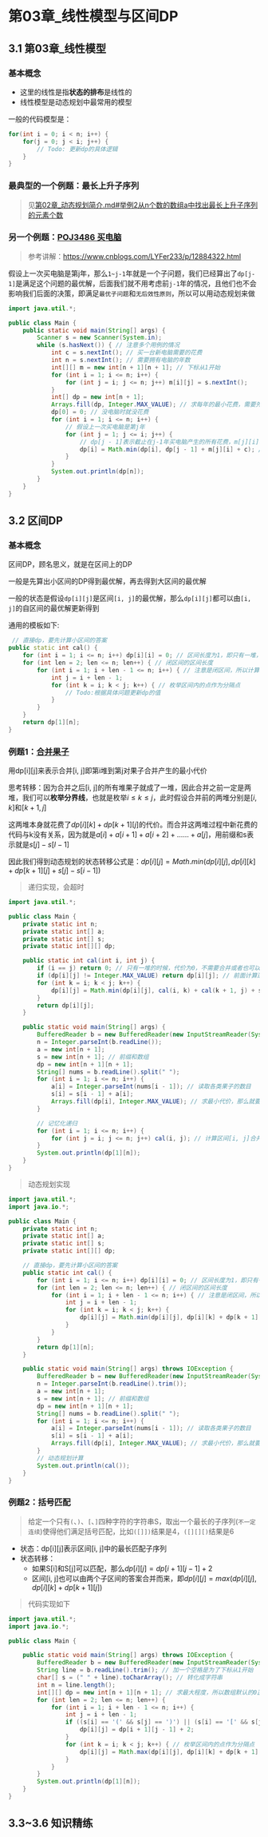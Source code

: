 # 第03章_线性模型与区间DP
## 3.1 第03章_线性模型
### 基本概念
+ 这里的线性是指**状态的排布**是线性的
+ 线性模型是动态规划中最常用的模型

一般的代码模型是：
```java
for(int i = 0; i < n; i++) {
    for(j = 0; j < i; j++) {
        // Todo: 更新dp的具体逻辑
    }
}
```

### 最典型的一个例题：最长上升子序列
> 见[第02章_动态规划简介.md#举例2从n个数的数组a中找出最长上升子序列的元素个数](第02章_动态规划简介.md#举例2从n个数的数组an中找出最长上升子序列的元素个数)

### 另一个例题：[POJ3486 买电脑](https://ac.nowcoder.com/acm/problem/108083)
> 参考讲解：https://www.cnblogs.com/LYFer233/p/12884322.html

假设上一次买电脑是第j年，那么`1~j-1`年就是一个子问题，我们已经算出了`dp[j-1]`是满足这个问题的最优解，后面我们就不用考虑前`j-1`年的情况，且他们也不会影响我们后面的决策，即满足`最优子问题`和`无后效性原则`，所以可以用动态规划来做
```java
import java.util.*;

public class Main {
    public static void main(String[] args) {
        Scanner s = new Scanner(System.in);
        while (s.hasNext()) { // 注意多个用例的情况
            int c = s.nextInt(); // 买一台新电脑需要的花费
            int n = s.nextInt(); // 需要拥有电脑的年数
            int[][] m = new int[n + 1][n + 1]; // 下标从1开始
            for (int i = 1; i <= n; i++) {
                for (int j = i; j <= n; j++) m[i][j] = s.nextInt();
            }
            int[] dp = new int[n + 1];
            Arrays.fill(dp, Integer.MAX_VALUE); // 求每年的最小花费，需要先初始化为最大值
            dp[0] = 0; // 没电脑时就没花费
            for (int i = 1; i <= n; i++) {
                // 假设上一次买电脑是第j年
                for (int j = 1; j <= i; j++) {
                    // dp[j - 1]表示截止在j-1年买电脑产生的所有花费，m[j][i]表示上第j年到第i年产生的维修费用，c表示此次买电脑的费用
                    dp[i] = Math.min(dp[i], dp[j - 1] + m[j][i] + c); // 找到在第j-1年更新电脑所需的最小花费(遍历所有的j)，维修费用从买电脑的第2年才开始交，所以是(j - 1)+ 1 = j
                }
            }
            System.out.println(dp[n]);
        }
    }
}
```

## 3.2 区间DP
### 基本概念
区间DP，顾名思义，就是在区间上的DP

一般是先算出小区间的DP得到最优解，再去得到大区间的最优解

一般的状态是假设`dp[i][j]`是区间`[i, j]`的最优解，那么`dp[i][j]`都可以由`[i, j]`的自区间的最优解更新得到

通用的模板如下:
```cpp
 // 直接dp，要先计算小区间的答案
public static int cal() {
    for (int i = 1; i <= n; i++) dp[i][i] = 0; // 区间长度为1，即只有一堆，不需要额外费体力
    for (int len = 2; len <= n; len++) { // 闭区间的区间长度
        for (int i = 1; i + len - 1 <= n; i++) { // 注意是闭区间，所以计算区间长度需要减1
            int j = i + len - 1;
            for (int k = i; k < j; k++) { // 枚举区间内的点作为分隔点
                // Todo:根据具体问题更新dp的值
            }
        }
    }
    return dp[1][n];
}
```

### 例题1：[合并果子](https://www.acwing.com/problem/content/150/)
用dp[i][j]来表示合并[i, j]即第i堆到第j对果子合并产生的最小代价

思考转移：因为合并之后[i, j]的所有堆果子就成了一堆，因此合并之前一定是两堆，我们可以**枚举分界线**，也就是枚举$i≤k≤j$，此时假设合并前的两堆分别是$[i, k]$和$[k + 1, j]$

这两堆本身就花费了$dp[i][k] + dp[k + 1][j]$的代价。而合并这两堆过程中新花费的代码与k没有关系，因为就是$a[i] + a[i + 1] + a[i + 2] + ...... + a[j]$，用前缀和s表示就是$s[j] - s[l - 1]$

因此我们得到动态规划的状态转移公式是：$dp[i][j] = Math.min(dp[i][j], dp[i][k] + dp[k + 1][j] + s[j] - s[i - 1])$

> 递归实现，会超时
```java
import java.util.*;

public class Main {
    private static int n;
    private static int[] a;
    private static int[] s;
    private static int[][] dp;

    public static int cal(int i, int j) {
        if (i == j) return 0; // 只有一堆的时候，代价为0，不需要合并或者也可以认为合并代价为0
        if (dp[i][j] != Integer.MAX_VALUE) return dp[i][j]; // 前面计算过地话直接返回
        for (int k = i; k < j; k++) {
            dp[i][j] = Math.min(dp[i][j], cal(i, k) + cal(k + 1, j) + s[j] - s[i - 1]);
        }
        return dp[i][j];
    }

    public static void main(String[] args) {
        BufferedReader b = new BufferedReader(new InputStreamReader(System.in));
        n = Integer.parseInt(b.readLine());
        a = new int[n + 1];
        s = new int[n + 1]; // 前缀和数组
        dp = new int[n + 1][n + 1];
        String[] nums = b.readLine().split(" ");
        for (int i = 1; i <= n; i++) {
            a[i] = Integer.parseInt(nums[i - 1]); // 读取各类果子的数目
            s[i] = s[i - 1] + a[i];
            Arrays.fill(dp[i], Integer.MAX_VALUE); // 求最小代价，那么就要初始化为最大值
        }

        // 记忆化递归
        for (int i = 1; i <= n; i++) {
            for (int j = i; j <= n; j++) cal(i, j); // 计算区间[i, j]合并的最小代价
        }
        System.out.println(dp[1][n]);
    }
}
```

> 动态规划实现

```java
import java.util.*;
import java.io.*;

public class Main {
    private static int n;
    private static int[] a;
    private static int[] s;
    private static int[][] dp;

    // 直接dp，要先计算小区间的答案
    public static int cal() {
        for (int i = 1; i <= n; i++) dp[i][i] = 0; // 区间长度为1，即只有一堆，不需要额外费体力
        for (int len = 2; len <= n; len++) { // 闭区间的区间长度
            for (int i = 1; i + len - 1 <= n; i++) { // 注意是闭区间，所以计算区间长度需要减1
                int j = i + len - 1;
                for (int k = i; k < j; k++) {
                    dp[i][j] = Math.min(dp[i][j], dp[i][k] + dp[k + 1][j] + s[j] - s[i - 1]);
                }
            }
        }
        return dp[1][n];
    }

    public static void main(String[] args) throws IOException {
        BufferedReader b = new BufferedReader(new InputStreamReader(System.in));
        n = Integer.parseInt(b.readLine().trim());
        a = new int[n + 1];
        s = new int[n + 1]; // 前缀和数组
        dp = new int[n + 1][n + 1];
        String[] nums = b.readLine().split(" ");
        for (int i = 1; i <= n; i++) {
            a[i] = Integer.parseInt(nums[i - 1]); // 读取各类果子的数目
            s[i] = s[i - 1] + a[i];
            Arrays.fill(dp[i], Integer.MAX_VALUE); // 求最小代价，那么就要初始化为最大值
        }
        // 动态规划计算
        System.out.println(cal());
    }
}
```

### 例题2：括号匹配
> 给定一个只有`(`、`)`、`[`、`]`四种字符的字符串S，取出一个最长的子序列(`不一定连续`)使得他们满足括号匹配，比如`([]])`结果是4，`([][][)`结果是6
+ 状态：dp[i][j]表示区间[i, j]中的最长匹配子序列
+ 状态转移：
  + 如果S[i]和S[j]可以匹配，那么$dp[i][j] = dp[i + 1][j - 1] + 2$
  + 区间[i, j]也可以由两个子区间的答案合并而来，即$dp[i][j] = max(dp[i][j], dp[i][k] + dp[k + 1][j])$

> 代码实现如下
```java
import java.util.*;
import java.io.*;

public class Main {

    public static void main(String[] args) throws IOException {
        BufferedReader b = new BufferedReader(new InputStreamReader(System.in));
        String line = b.readLine().trim(); // 加一个空格是为了下标从1开始
        char[] s = (" " + line).toCharArray(); // 转化成字符串
        int n = line.length();
        int[][] dp = new int[n + 1][n + 1]; // 求最大程度，所以数组默认的0正好可以，不用额外初始化了
        for (int len = 2; len <= n; len++) {
            for (int i = 1; i + len - 1 <= n; i++) {
                int j = i + len - 1;
                if ((s[i] == '(' && s[j] == ')') || (s[i] == '[' && s[j] == ']')) { // 如果区间[i, j]的左右端点可以匹配成一对
                    dp[i][j] = dp[i + 1][j - 1] + 2;
                }
                for (int k = i; k < j; k++) { // 枚举区间内的点作为分隔点
                    dp[i][j] = Math.max(dp[i][j], dp[i][k] + dp[k + 1][j]);
                }
            }
        }
        System.out.println(dp[1][n]);
    }
}
```

## 3.3~3.6 知识精练